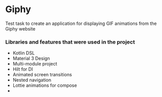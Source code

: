# Giphy

Test task to create an application for displaying GIF animations from the Giphy website


### Libraries and features that were used in the project

- Kotlin DSL
- Material 3 Design
- Multi-module project
- Hilt for DI
- Animated screen transitions
- Nested navigation
- Lottie animations for compose
- 